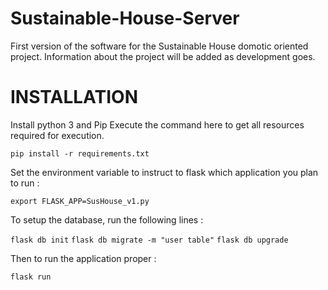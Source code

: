 # Sustainable-House-Server

First version of the software for the Sustainable House domotic oriented project.
Information about the project will be added as development goes.

# INSTALLATION

Install python 3 and Pip
Execute the command here to get all resources required for execution.

```pip install -r requirements.txt```

Set the environment variable to instruct to flask which application you plan to run :

```export FLASK_APP=SusHouse_v1.py```

To setup the database, run the following lines :

```flask db init```
```flask db migrate -m "user table"```
```flask db upgrade```

Then to run the application proper  :

```flask run```
